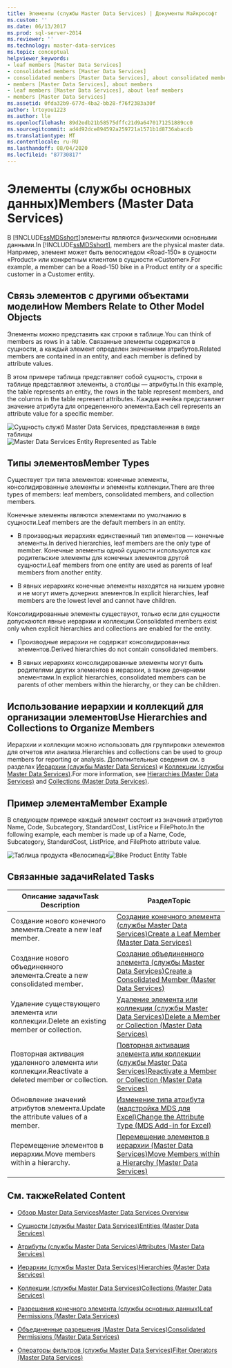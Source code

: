 ```yaml
---
title: Элементы (службы Master Data Services) | Документы Майкрософт
ms.custom: ''
ms.date: 06/13/2017
ms.prod: sql-server-2014
ms.reviewer: ''
ms.technology: master-data-services
ms.topic: conceptual
helpviewer_keywords:
- leaf members [Master Data Services]
- consolidated members [Master Data Services]
- consolidated members [Master Data Services], about consolidated members
- members [Master Data Services], about members
- leaf members [Master Data Services], about leaf members
- members [Master Data Services]
ms.assetid: 0fda32b9-677d-4ba2-bb28-f76f2383a30f
author: lrtoyou1223
ms.author: lle
ms.openlocfilehash: 89d2edb21b58575dffc21d9a6470171251889cc0
ms.sourcegitcommit: ad4d92dce894592a259721a1571b1d8736abacdb
ms.translationtype: MT
ms.contentlocale: ru-RU
ms.lasthandoff: 08/04/2020
ms.locfileid: "87730817"
---
```

# <a name="members-master-data-services"></a><span data-ttu-id="92aaa-102">Элементы (службы основных данных)</span><span class="sxs-lookup"><span data-stu-id="92aaa-102">Members (Master Data Services)</span></span>
  <span data-ttu-id="92aaa-103">В [!INCLUDE[ssMDSshort](../includes/ssmdsshort-md.md)]элементы являются физическими основными данными.</span><span class="sxs-lookup"><span data-stu-id="92aaa-103">In [!INCLUDE[ssMDSshort](../includes/ssmdsshort-md.md)], members are the physical master data.</span></span> <span data-ttu-id="92aaa-104">Например, элемент может быть велосипедом «Road-150» в сущности «Product» или конкретным клиентом в сущности «Customer».</span><span class="sxs-lookup"><span data-stu-id="92aaa-104">For example, a member can be a Road-150 bike in a Product entity or a specific customer in a Customer entity.</span></span>

## <a name="how-members-relate-to-other-model-objects"></a><span data-ttu-id="92aaa-105">Связь элементов с другими объектами модели</span><span class="sxs-lookup"><span data-stu-id="92aaa-105">How Members Relate to Other Model Objects</span></span>
 <span data-ttu-id="92aaa-106">Элементы можно представить как строки в таблице.</span><span class="sxs-lookup"><span data-stu-id="92aaa-106">You can think of members as rows in a table.</span></span> <span data-ttu-id="92aaa-107">Связанные элементы содержатся в сущности, а каждый элемент определен значениями атрибутов.</span><span class="sxs-lookup"><span data-stu-id="92aaa-107">Related members are contained in an entity, and each member is defined by attribute values.</span></span>

 <span data-ttu-id="92aaa-108">В этом примере таблица представляет собой сущность, строки в таблице представляют элементы, а столбцы — атрибуты.</span><span class="sxs-lookup"><span data-stu-id="92aaa-108">In this example, the table represents an entity, the rows in the table represent members, and the columns in the table represent attributes.</span></span> <span data-ttu-id="92aaa-109">Каждая ячейка представляет значение атрибута для определенного элемента.</span><span class="sxs-lookup"><span data-stu-id="92aaa-109">Each cell represents an attribute value for a specific member.</span></span>

 <span data-ttu-id="92aaa-110">![Сущность служб Master Data Services, представленная в виде таблицы](../../2014/master-data-services/media/mds-conc-entity-table.gif "Сущность служб Master Data Services, представленная в виде таблицы")</span><span class="sxs-lookup"><span data-stu-id="92aaa-110">![Master Data Services Entity Represented as Table](../../2014/master-data-services/media/mds-conc-entity-table.gif "Master Data Services Entity Represented as Table")</span></span>

## <a name="member-types"></a><span data-ttu-id="92aaa-111">Типы элементов</span><span class="sxs-lookup"><span data-stu-id="92aaa-111">Member Types</span></span>
 <span data-ttu-id="92aaa-112">Существует три типа элементов: конечные элементы, консолидированные элементы и элементы коллекции.</span><span class="sxs-lookup"><span data-stu-id="92aaa-112">There are three types of members: leaf members, consolidated members, and collection members.</span></span>

 <span data-ttu-id="92aaa-113">Конечные элементы являются элементами по умолчанию в сущности.</span><span class="sxs-lookup"><span data-stu-id="92aaa-113">Leaf members are the default members in an entity.</span></span>

-   <span data-ttu-id="92aaa-114">В производных иерархиях единственный тип элементов — конечные элементы.</span><span class="sxs-lookup"><span data-stu-id="92aaa-114">In derived hierarchies, leaf members are the only type of member.</span></span> <span data-ttu-id="92aaa-115">Конечные элементы одной сущности используются как родительские элементы для конечных элементов другой сущности.</span><span class="sxs-lookup"><span data-stu-id="92aaa-115">Leaf members from one entity are used as parents of leaf members from another entity.</span></span>

-   <span data-ttu-id="92aaa-116">В явных иерархиях конечные элементы находятся на низшем уровне и не могут иметь дочерних элементов.</span><span class="sxs-lookup"><span data-stu-id="92aaa-116">In explicit hierarchies, leaf members are the lowest level and cannot have children.</span></span>

 <span data-ttu-id="92aaa-117">Консолидированные элементы существуют, только если для сущности допускаются явные иерархии и коллекции.</span><span class="sxs-lookup"><span data-stu-id="92aaa-117">Consolidated members exist only when explicit hierarchies and collections are enabled for the entity.</span></span>

-   <span data-ttu-id="92aaa-118">Производные иерархии не содержат консолидированных элементов.</span><span class="sxs-lookup"><span data-stu-id="92aaa-118">Derived hierarchies do not contain consolidated members.</span></span>

-   <span data-ttu-id="92aaa-119">В явных иерархиях консолидированные элементы могут быть родителями других элементов в иерархии, а также дочерними элементами.</span><span class="sxs-lookup"><span data-stu-id="92aaa-119">In explicit hierarchies, consolidated members can be parents of other members within the hierarchy, or they can be children.</span></span>

## <a name="use-hierarchies-and-collections-to-organize-members"></a><span data-ttu-id="92aaa-120">Использование иерархии и коллекций для организации элементов</span><span class="sxs-lookup"><span data-stu-id="92aaa-120">Use Hierarchies and Collections to Organize Members</span></span>
 <span data-ttu-id="92aaa-121">Иерархии и коллекции можно использовать для группировки элементов для отчетов или анализа.</span><span class="sxs-lookup"><span data-stu-id="92aaa-121">Hierarchies and collections can be used to group members for reporting or analysis.</span></span> <span data-ttu-id="92aaa-122">Дополнительные сведения см. в разделах [Иерархии (службы Master Data Services)](hierarchies-master-data-services.md) и [Коллекции (службы Master Data Services)](../../2014/master-data-services/collections-master-data-services.md).</span><span class="sxs-lookup"><span data-stu-id="92aaa-122">For more information, see [Hierarchies &#40;Master Data Services&#41;](hierarchies-master-data-services.md) and [Collections &#40;Master Data Services&#41;](../../2014/master-data-services/collections-master-data-services.md).</span></span>

## <a name="member-example"></a><span data-ttu-id="92aaa-123">Пример элемента</span><span class="sxs-lookup"><span data-stu-id="92aaa-123">Member Example</span></span>
 <span data-ttu-id="92aaa-124">В следующем примере каждый элемент состоит из значений атрибутов Name, Code, Subcategory, StandardCost, ListPrice и FilePhoto.</span><span class="sxs-lookup"><span data-stu-id="92aaa-124">In the following example, each member is made up of a Name, Code, Subcategory, StandardCost, ListPrice, and FilePhoto attribute value.</span></span>

 <span data-ttu-id="92aaa-125">![Таблица продукта «Велосипед»](../../2014/master-data-services/media/mds-conc-entity-table-w-data.gif "Таблица продукта «Велосипед»")</span><span class="sxs-lookup"><span data-stu-id="92aaa-125">![Bike Product Entity Table](../../2014/master-data-services/media/mds-conc-entity-table-w-data.gif "Bike Product Entity Table")</span></span>

## <a name="related-tasks"></a><span data-ttu-id="92aaa-126">Связанные задачи</span><span class="sxs-lookup"><span data-stu-id="92aaa-126">Related Tasks</span></span>

|<span data-ttu-id="92aaa-127">Описание задачи</span><span class="sxs-lookup"><span data-stu-id="92aaa-127">Task Description</span></span>|<span data-ttu-id="92aaa-128">Раздел</span><span class="sxs-lookup"><span data-stu-id="92aaa-128">Topic</span></span>|
|----------------------|-----------|
|<span data-ttu-id="92aaa-129">Создание нового конечного элемента.</span><span class="sxs-lookup"><span data-stu-id="92aaa-129">Create a new leaf member.</span></span>|[<span data-ttu-id="92aaa-130">Создание конечного элемента (службы Master Data Services)</span><span class="sxs-lookup"><span data-stu-id="92aaa-130">Create a Leaf Member &#40;Master Data Services&#41;</span></span>](../../2014/master-data-services/create-a-leaf-member-master-data-services.md)|
|<span data-ttu-id="92aaa-131">Создание нового объединенного элемента.</span><span class="sxs-lookup"><span data-stu-id="92aaa-131">Create a new consolidated member.</span></span>|[<span data-ttu-id="92aaa-132">Создание объединенного элемента (службы Master Data Services)</span><span class="sxs-lookup"><span data-stu-id="92aaa-132">Create a Consolidated Member &#40;Master Data Services&#41;</span></span>](../../2014/master-data-services/create-a-consolidated-member-master-data-services.md)|
|<span data-ttu-id="92aaa-133">Удаление существующего элемента или коллекции.</span><span class="sxs-lookup"><span data-stu-id="92aaa-133">Delete an existing member or collection.</span></span>|[<span data-ttu-id="92aaa-134">Удаление элемента или коллекции (службы Master Data Services)</span><span class="sxs-lookup"><span data-stu-id="92aaa-134">Delete a Member or Collection &#40;Master Data Services&#41;</span></span>](../../2014/master-data-services/delete-a-member-or-collection-master-data-services.md)|
|<span data-ttu-id="92aaa-135">Повторная активация удаленного элемента или коллекции.</span><span class="sxs-lookup"><span data-stu-id="92aaa-135">Reactivate a deleted member or collection.</span></span>|[<span data-ttu-id="92aaa-136">Повторная активация элемента или коллекции (службы Master Data Services)</span><span class="sxs-lookup"><span data-stu-id="92aaa-136">Reactivate a Member or Collection &#40;Master Data Services&#41;</span></span>](../../2014/master-data-services/reactivate-a-member-or-collection-master-data-services.md)|
|<span data-ttu-id="92aaa-137">Обновление значений атрибутов элемента.</span><span class="sxs-lookup"><span data-stu-id="92aaa-137">Update the attribute values of a member.</span></span>|[<span data-ttu-id="92aaa-138">Изменение типа атрибута (надстройка MDS для Excel)</span><span class="sxs-lookup"><span data-stu-id="92aaa-138">Change the Attribute Type &#40;MDS Add-in for Excel&#41;</span></span>](microsoft-excel-add-in/change-the-attribute-type-mds-add-in-for-excel.md)|
|<span data-ttu-id="92aaa-139">Перемещение элементов в иерархии.</span><span class="sxs-lookup"><span data-stu-id="92aaa-139">Move members within a hierarchy.</span></span>|[<span data-ttu-id="92aaa-140">Перемещение элементов в иерархии &#40;Master Data Services&#41;</span><span class="sxs-lookup"><span data-stu-id="92aaa-140">Move Members within a Hierarchy &#40;Master Data Services&#41;</span></span>](../../2014/master-data-services/move-members-within-a-hierarchy-master-data-services.md)|

## <a name="related-content"></a><span data-ttu-id="92aaa-141">См. также</span><span class="sxs-lookup"><span data-stu-id="92aaa-141">Related Content</span></span>

-   [<span data-ttu-id="92aaa-142">Обзор Master Data Services</span><span class="sxs-lookup"><span data-stu-id="92aaa-142">Master Data Services Overview</span></span>](master-data-services-overview-mds.md)

-   [<span data-ttu-id="92aaa-143">Сущности (службы Master Data Services)</span><span class="sxs-lookup"><span data-stu-id="92aaa-143">Entities &#40;Master Data Services&#41;</span></span>](../../2014/master-data-services/entities-master-data-services.md)

-   [<span data-ttu-id="92aaa-144">Атрибуты (службы Master Data Services)</span><span class="sxs-lookup"><span data-stu-id="92aaa-144">Attributes &#40;Master Data Services&#41;</span></span>](../../2014/master-data-services/attributes-master-data-services.md)

-   [<span data-ttu-id="92aaa-145">Иерархии (службы Master Data Services)</span><span class="sxs-lookup"><span data-stu-id="92aaa-145">Hierarchies &#40;Master Data Services&#41;</span></span>](hierarchies-master-data-services.md)

-   [<span data-ttu-id="92aaa-146">Коллекции (службы Master Data Services)</span><span class="sxs-lookup"><span data-stu-id="92aaa-146">Collections &#40;Master Data Services&#41;</span></span>](../../2014/master-data-services/collections-master-data-services.md)

-   [<span data-ttu-id="92aaa-147">Разрешения конечного элемента (службы основных данных)</span><span class="sxs-lookup"><span data-stu-id="92aaa-147">Leaf Permissions &#40;Master Data Services&#41;</span></span>](../../2014/master-data-services/leaf-permissions-master-data-services.md)

-   [<span data-ttu-id="92aaa-148">Объединенные разрешения &#40;Master Data Services&#41;</span><span class="sxs-lookup"><span data-stu-id="92aaa-148">Consolidated Permissions &#40;Master Data Services&#41;</span></span>](../../2014/master-data-services/consolidated-permissions-master-data-services.md)

-   [<span data-ttu-id="92aaa-149">Операторы фильтров (службы Master Data Services)</span><span class="sxs-lookup"><span data-stu-id="92aaa-149">Filter Operators &#40;Master Data Services&#41;</span></span>](../../2014/master-data-services/filter-operators-master-data-services.md)


